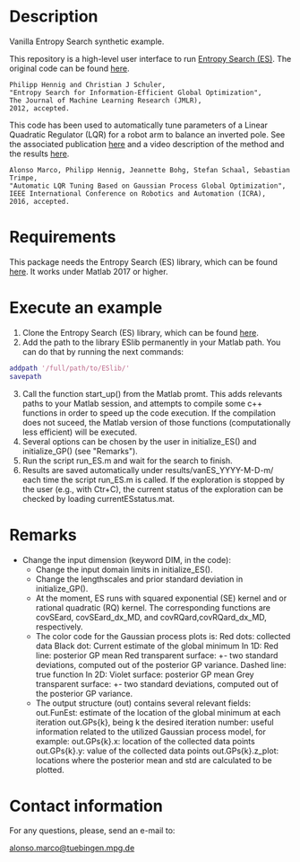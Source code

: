 <!-- Copyright 2017 Max Planck Society. All rights reserved.

Alonso Marco
Max Planck Institute for Intelligent Systems
Autonomous Motion Department
amarco(at)tuebingen.mpg.de

---- -->

Description
=========
Vanilla Entropy Search synthetic example.

This repository is a high-level user interface to run [Entropy Search (ES)](http://www.jmlr.org/papers/volume13/hennig12a/hennig12a.pdf). The original code can be found [here](https://github.com/ProbabilisticNumerics/entropy-search).

	Philipp Hennig and Christian J Schuler,
	"Entropy Search for Information-Efficient Global Optimization", 
	The Journal of Machine Learning Research (JMLR),
	2012, accepted.

This code has been used to automatically tune parameters of a Linear Quadratic Regulator (LQR) for a robot arm to balance an inverted pole. See the associated publication [here](https://arxiv.org/abs/1605.01950) and a video description of the method and the results [here](https://youtu.be/TrGc4qp3pDM).

	Alonso Marco, Philipp Hennig, Jeannette Bohg, Stefan Schaal, Sebastian Trimpe,
	"Automatic LQR Tuning Based on Gaussian Process Global Optimization", 
	IEEE International Conference on Robotics and Automation (ICRA),
	2016, accepted.

Requirements
============
This package needs the Entropy Search (ES) library, which can be found [here](https://github.com/alonrot/ESlib).
It works under Matlab 2017 or higher.

Execute an example
==================
1. Clone the Entropy Search (ES) library, which can be found [here](https://github.com/alonrot/ESlib).
2. Add the path to the library ESlib permanently in your Matlab path. You can do that by running the next commands:
```Matlab
addpath '/full/path/to/ESlib/'
savepath
```
3. Call the function start_up() from the Matlab promt. This adds relevants paths to your Matlab session,  and attempts to compile some c++ functions in order to speed up the code execution. If the compilation does not suceed, the Matlab version of those functions (computationally less efficient) will be executed.
4. Several options can be chosen by the user in initialize_ES() and initialize_GP() (see "Remarks").
5. Run the script run_ES.m and wait for the search to finish.
6. Results are saved automatically under results/vanES_YYYY-M-D-m/ each time the script run_ES.m is called. If the exploration is stopped by the user (e.g., with Ctr+C), the current status of the exploration can be  checked by loading currentESstatus.mat.

Remarks
=======
* Change the input dimension (keyword DIM, in the code):
	* Change the input domain limits in initialize_ES().
	* Change the lengthscales and prior standard deviation in initialize_GP().
	* At the moment, ES runs with squared exponential (SE) kernel and or rational quadratic (RQ) kernel. The corresponding functions are covSEard, covSEard_dx_MD, and covRQard,covRQard_dx_MD, respectively.
	* The color code for the Gaussian process plots is:
    Red dots:   collected data
    Black dot:  Current estimate of the global minimum
    In 1D:
      Red line:                 posterior GP mean
      Red transparent surface:  +- two standard deviations, computed out of the posterior GP variance.
      Dashed line:              true function
    In 2D:
      Violet surface:           posterior GP mean
      Grey transparent surface: +- two standard deviations, computed out of the posterior GP variance.
	* The output structure (out) contains several relevant fields:
    out.FunEst: estimate of the location of the global minimum at each iteration
    out.GPs{k}, being k the desired iteration number: useful information related to the utilized Gaussian 
    process model, for example:
    out.GPs{k}.x: location of the collected data points
    out.GPs{k}.y: value of the collected data points
    out.GPs{k}.z_plot: locations where the posterior mean and std are calculated to be plotted.

Contact information
===================
For any questions, please, send an e-mail to: 

   alonso.marco@tuebingen.mpg.de

